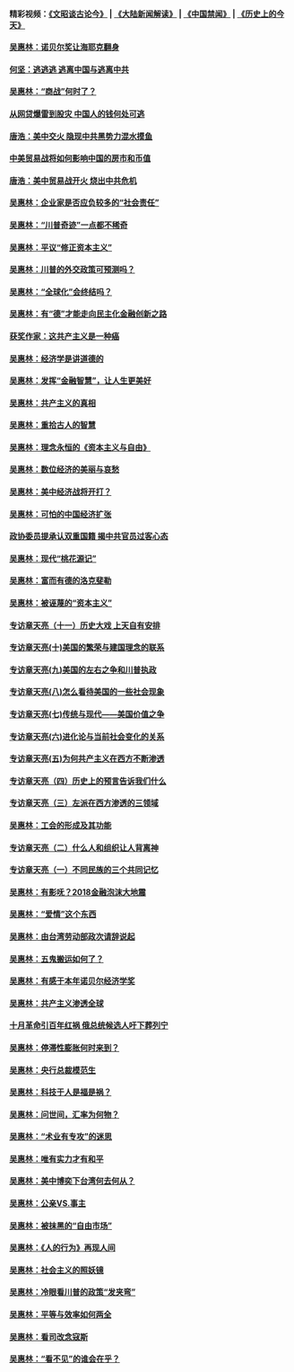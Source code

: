 #### 精彩视频：[《文昭谈古论今》](https://github.com/gfw-breaker/wenzhao/blob/master/README.md?t=01210630) | [《大陆新闻解读》](https://github.com/gfw-breaker/ntdtv-comedy/blob/master/README.md?t=01210630) | [《中国禁闻》](https://github.com/gfw-breaker/ntdtv-news/blob/master/README.md?t=01210630) | [《历史上的今天》](https://github.com/gfw-breaker/today-in-history/blob/master/README.md?t=01210630) 

#### [吴惠林：诺贝尔奖让海耶克翻身](../pages/nsc423/n10890049.md?t=01210630) 

#### [何坚：逃逃逃 逃离中国与逃离中共](../pages/nsc423/n10592891.md?t=01210630) 

#### [吴惠林：“商战”何时了？](../pages/nsc423/n10573558.md?t=01210630) 

#### [从网贷爆雷到股灾 中国人的钱何处可逃](../pages/nsc423/n10572800.md?t=01210630) 

#### [唐浩：美中交火 隐现中共黑势力混水摸鱼](../pages/nsc423/n10544040.md?t=01210630) 

#### [中美贸易战将如何影响中国的房市和币值](../pages/nsc423/n10543697.md?t=01210630) 

#### [唐浩：美中贸易战开火 烧出中共危机](../pages/nsc423/n10540126.md?t=01210630) 

#### [吴惠林：企业家是否应负较多的“社会责任”](../pages/nsc423/n10535022.md?t=01210630) 

#### [吴惠林：“川普奇迹”一点都不稀奇](../pages/nsc423/n10512808.md?t=01210630) 

#### [吴惠林：平议“修正资本主义”](../pages/nsc423/n10495724.md?t=01210630) 

#### [吴惠林：川普的外交政策可预测吗？](../pages/nsc423/n10462387.md?t=01210630) 

#### [吴惠林：“全球化”会终结吗？](../pages/nsc423/n10452838.md?t=01210630) 

#### [吴惠林：有“德”才能走向民主化金融创新之路](../pages/nsc423/n10432292.md?t=01210630) 

#### [获奖作家：这共产主义是一种癌](../pages/nsc423/n10431541.md?t=01210630) 

#### [吴惠林：经济学是讲道德的](../pages/nsc423/n10398014.md?t=01210630) 

#### [吴惠林：发挥“金融智慧”，让人生更美好](../pages/nsc423/n10375019.md?t=01210630) 

#### [吴惠林：共产主义的真相](../pages/nsc423/n10351394.md?t=01210630) 

#### [吴惠林：重拾古人的智慧](../pages/nsc423/n10337691.md?t=01210630) 

#### [吴惠林：理念永恒的《资本主义与自由》](../pages/nsc423/n10316274.md?t=01210630) 

#### [吴惠林：数位经济的美丽与哀愁](../pages/nsc423/n10292946.md?t=01210630) 

#### [吴惠林：美中经济战将开打？](../pages/nsc423/n10258825.md?t=01210630) 

#### [吴惠林：可怕的中国经济扩张](../pages/nsc423/n10219147.md?t=01210630) 

#### [政协委员提承认双重国籍 揭中共官员过客心态](../pages/nsc423/n10208809.md?t=01210630) 

#### [吴惠林：现代“桃花源记”](../pages/nsc423/n10185234.md?t=01210630) 

#### [吴惠林：富而有德的洛克斐勒](../pages/nsc423/n10142264.md?t=01210630) 

#### [吴惠林：被诬蔑的“资本主义”](../pages/nsc423/n10124816.md?t=01210630) 

#### [专访章天亮（十一）历史大戏 上天自有安排](../pages/nsc423/n10094905.md?t=01210630) 

#### [专访章天亮(十)美国的繁荣与建国理念的联系](../pages/nsc423/n10094899.md?t=01210630) 

#### [专访章天亮(九)美国的左右之争和川普执政](../pages/nsc423/n10094889.md?t=01210630) 

#### [专访章天亮(八)怎么看待美国的一些社会现象](../pages/nsc423/n10094857.md?t=01210630) 

#### [专访章天亮(七)传统与现代——美国价值之争](../pages/nsc423/n10093140.md?t=01210630) 

#### [专访章天亮(六)进化论与当前社会变化的关系](../pages/nsc423/n10092036.md?t=01210630) 

#### [专访章天亮(五)为何共产主义在西方不断渗透](../pages/nsc423/n10083620.md?t=01210630) 

#### [专访章天亮（四）历史上的预言告诉我们什么](../pages/nsc423/n10083606.md?t=01210630) 

#### [专访章天亮（三）左派在西方渗透的三领域](../pages/nsc423/n10081115.md?t=01210630) 

#### [吴惠林：工会的形成及其功能](../pages/nsc423/n10080633.md?t=01210630) 

#### [专访章天亮（二）什么人和组织让人背离神](../pages/nsc423/n10076637.md?t=01210630) 

#### [专访章天亮（一）不同民族的三个共同记忆](../pages/nsc423/n10074188.md?t=01210630) 

#### [吴惠林：有影呒？2018金融泡沫大地震](../pages/nsc423/n10040534.md?t=01210630) 

#### [吴惠林：“爱情”这个东西](../pages/nsc423/n10019423.md?t=01210630) 

#### [吴惠林：由台湾劳动部政次请辞说起](../pages/nsc423/n9979679.md?t=01210630) 

#### [吴惠林：五鬼搬运如何了？](../pages/nsc423/n9925338.md?t=01210630) 

#### [吴惠林：有感于本年诺贝尔经济学奖](../pages/nsc423/n9871883.md?t=01210630) 

#### [吴惠林：共产主义渗透全球](../pages/nsc423/n9812748.md?t=01210630) 

#### [十月革命引百年红祸 俄总统候选人吁下葬列宁](../pages/nsc423/n9810182.md?t=01210630) 

#### [吴惠林：停滞性膨胀何时来到？](../pages/nsc423/n9764136.md?t=01210630) 

#### [吴惠林：央行总裁模范生](../pages/nsc423/n9728134.md?t=01210630) 

#### [吴惠林：科技于人是福是祸？](../pages/nsc423/n9672982.md?t=01210630) 

#### [吴惠林：问世间，汇率为何物？](../pages/nsc423/n9621788.md?t=01210630) 

#### [吴惠林：“术业有专攻”的迷思](../pages/nsc423/n9580363.md?t=01210630) 

#### [吴惠林：唯有实力才有和平](../pages/nsc423/n9529599.md?t=01210630) 

#### [吴惠林：美中博奕下台湾何去何从？](../pages/nsc423/n9483598.md?t=01210630) 

#### [吴惠林：公亲VS.事主](../pages/nsc423/n9425637.md?t=01210630) 

#### [吴惠林：被抹黑的“自由市场”](../pages/nsc423/n9351545.md?t=01210630) 

#### [吴惠林：《人的行为》再现人间](../pages/nsc423/n9296339.md?t=01210630) 

#### [吴惠林：社会主义的照妖镜](../pages/nsc423/n9243460.md?t=01210630) 

#### [吴惠林：冷眼看川普的政策“发夹弯”](../pages/nsc423/n9120684.md?t=01210630) 

#### [吴惠林：平等与效率如何两全](../pages/nsc423/n9075430.md?t=01210630) 

#### [吴惠林：看司改念寇斯](../pages/nsc423/n9024915.md?t=01210630) 

#### [吴惠林：“看不见”的谁会在乎？](../pages/nsc423/n8977488.md?t=01210630) 

